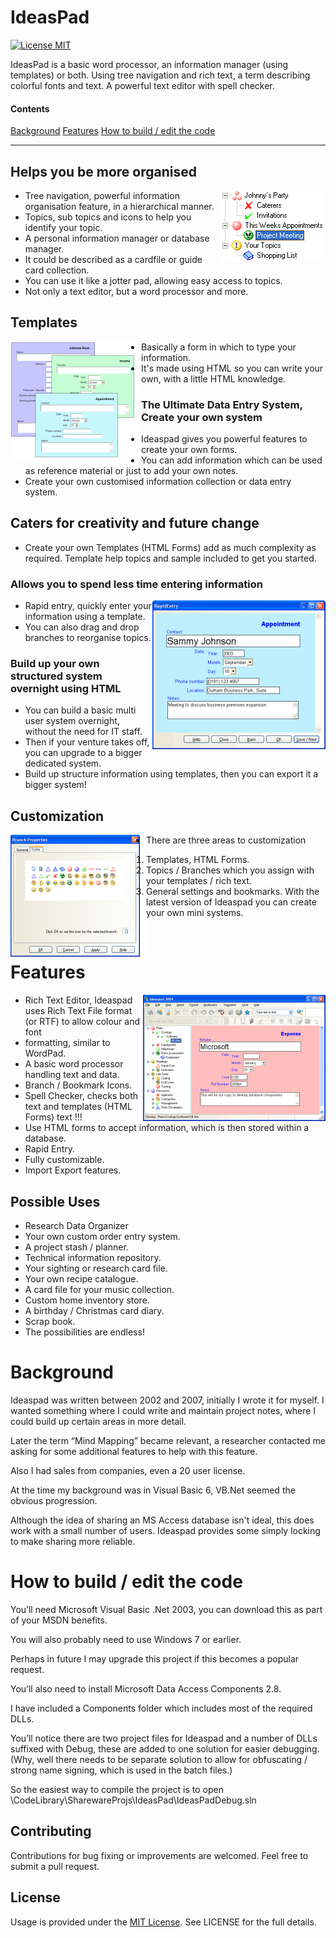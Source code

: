 IdeasPad
=========
[![License MIT](https://img.shields.io/badge/license-MIT-green.svg)](https://github.com/Backelite/MaryPopin/blob/master/LICENSE)

IdeasPad is a basic word processor, an information manager (using templates) or both.
Using tree navigation and rich text, a term describing colorful fonts and text. A powerful text editor with spell checker.

#### Contents
[Background](#background)
[Features](#features)
[How to build / edit the code](#how-to-build-edit-the-code)

-----

## Helps you be more organised

<img align="right" src="gfx/branchicons.png" width="168" height="114">

 * Tree navigation, powerful information organisation feature, in a hierarchical manner.
 * Topics, sub topics and icons to help you identify your topic.
 * A personal information manager or database manager.
 * It could be described as a cardfile or guide card collection.
 * You can use it like a jotter pad, allowing easy access to topics.
 * Not only a text editor, but a word processor and more.


## Templates

<img align="left" src="gfx/templates-html-forms.png" width="199" height="186">
<img align="left" src="gfx/spacer.gif" width="10" height="186">

 *  Basically a form in which to type your information.
 *  It's made using HTML so you can write your own, with a little HTML knowledge.

### The Ultimate Data Entry System, Create your own system
 *  Ideaspad gives you powerful features to create your own forms.
 *  You can add information which can be used as reference material or just to add your own notes.
 *  Create your own customised information collection or data entry system.


## Caters for creativity and future change
* Create your own Templates (HTML Forms) add as much complexity as required.
Template help topics and sample included to get you started.


### Allows you to spend less time entering information

<img align="right" src="gfx/rapidentry.png" width="277" height="238">

 * Rapid entry, quickly enter your information using a template.
 * You can also drag and drop branches to reorganise topics.

### Build up your own structured system overnight using HTML

 * You can build a basic multi user system overnight, without the need for IT staff.
 * Then if your venture takes off, you can upgrade to a bigger dedicated system.
 * Build up structure information using templates, then you can export it a bigger system!




## Customization

<img align="left" src="gfx/branch-icons.png" width="207" height="195">
<img align="left" src="gfx/spacer.gif" width="10" height="195">

 *  There are three areas to customization
 1.	Templates, HTML Forms. 
 2.	Topics / Branches which you assign with your templates / rich text. 
 3.	General settings and bookmarks. 
With the latest version of Ideaspad you can create your own mini systems.

<br/>

# Features

<img align="right" src="gfx/project-plan.png" width="292" height="202">

 * Rich Text Editor, Ideaspad uses Rich Text File format (or RTF) to allow colour and font 
 * formatting, similar to WordPad.
 * A basic word processor handling text and data.
 * Branch / Bookmark Icons.
 * Spell Checker, checks both text and templates (HTML Forms) text !!!
 * Use HTML forms to accept information, which is then stored within a database.
 * Rapid Entry.
 * Fully customizable.
 * Import Export features.


## Possible Uses
* Research Data Organizer
* Your own custom order entry system.
* A project stash / planner.
* Technical information repository.
* Your sighting or research card file.
* Your own recipe catalogue.
* A card file for your music collection.
* Custom home inventory store.
* A birthday / Christmas card diary.
* Scrap book.
* The possibilities are endless!


# Background

Ideaspad was written between 2002 and 2007, initially I wrote it for myself. I wanted something where I could write and maintain project notes, where I could build up certain areas in more detail.

Later the term “Mind Mapping” became relevant, a researcher contacted me asking for some additional features to help with this feature.

Also I had sales from companies, even a 20 user license.

At the time my background was in Visual Basic 6, VB.Net seemed the obvious progression.

Although the idea of sharing an MS Access database isn't ideal, this does work with a small number of users. Ideaspad provides some simply locking to make sharing more reliable.


# How to build / edit the code

You’ll need Microsoft Visual Basic .Net 2003, you can download this as part of your MSDN benefits.

You will also probably need to use Windows 7 or earlier.

Perhaps in future I may upgrade this project if this becomes a popular request.

You’ll also need to install Microsoft Data Access Components 2.8.

I have included a Components folder which includes most of the required DLLs.

You’ll notice there are two project files for Ideaspad and a number of DLLs suffixed with Debug, these are added to one solution for easier debugging. (Why, well there needs to be separate solution to allow for obfuscating / strong name signing, which is used in the batch files.)

So the easiest way to compile the project is to open \CodeLibrary\SharewareProjs\IdeasPad\IdeasPadDebug.sln


## Contributing
Contributions for bug fixing or improvements are welcomed. Feel free to submit a pull request.

## License
Usage is provided under the [MIT License](http://opensource.org/licenses/mit-license.php). See LICENSE for the full details.
